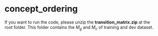# concept_ordering
If you want to run the code, please unzip the **transition_matrix.zip** at the root folder. This folder contains the $M_g$ and $M_c$ of training and dev dataset.
